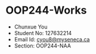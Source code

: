 # OOP244-Works
- Chunxue You
- Student No: 127632214
- Email Id: cyou8@myseneca.ca
- Section: OOP244-NAA
